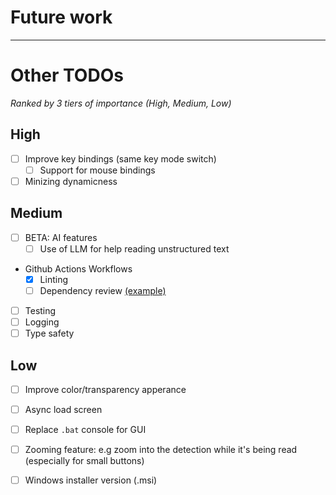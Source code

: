 # Future work
---

# Other TODOs
*Ranked by 3 tiers of importance (High, Medium, Low)*
## High
- [ ] Improve key bindings (same key mode switch)
  - [ ] Support for mouse bindings
- [ ] Minizing dynamicness

## Medium
- [ ] BETA: AI features
  - [ ] Use of LLM for help reading unstructured text
- Github Actions Workflows
    - [x] Linting
    - [ ] Dependency review [(example)](https://github.com/badges/shields/blob/master/.github/workflows/enforce-dependency-review.yml)
- [ ] Testing
- [ ] Logging
- [ ] Type safety

## Low
  - [ ] Improve color/transparency apperance
  - [ ] Async load screen
  - [ ] Replace `.bat` console for GUI
  - [ ] Zooming feature: e.g zoom into the detection while it's being read (especially for small buttons)
  - [ ] Windows installer version (.msi)

